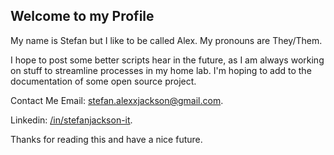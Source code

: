 ## Welcome to my Profile
My name is Stefan but I like to be called Alex. My pronouns are They/Them.

I hope to post some better scripts hear in the future, as I am always working on stuff to streamline processes in my home lab. 
I'm hoping to add to the documentation of some open source project.

Contact Me
Email: [stefan.alexxjackson@gmail.com](stefan.alexxjackson@gmail.com).

Linkedin: [/in/stefanjackson-it](https://www.linkedin.com/in/stefanjackson-it/).

Thanks for reading this and have a nice future. 
